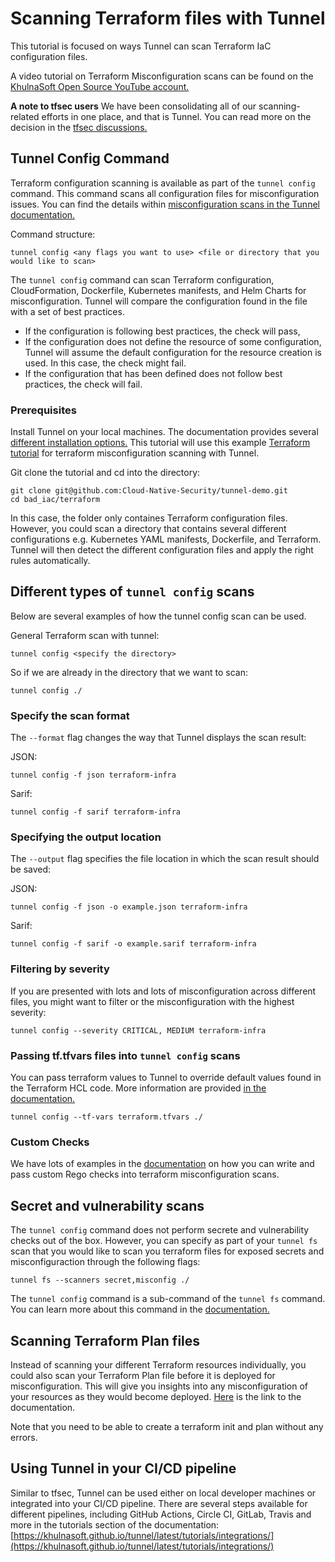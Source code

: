 # Scanning Terraform files with Tunnel

This tutorial is focused on ways Tunnel can scan Terraform IaC configuration files.

A video tutorial on Terraform Misconfiguration scans can be found on the [KhulnaSoft Open Source YouTube account.](https://youtu.be/BWp5JLXkbBc)

**A note to tfsec users**
We have been consolidating all of our scanning-related efforts in one place, and that is Tunnel. You can read more on the decision in the [tfsec discussions.](https://github.com/khulnasoft/tfsec/discussions/1994)

## Tunnel Config Command

Terraform configuration scanning is available as part of the `tunnel config` command. This command scans all configuration files for misconfiguration issues. You can find the details within [misconfiguration scans in the Tunnel documentation.](https://khulnasoft.github.io/tunnel/latest/docs/scanner/misconfiguration/)

Command structure:

```
tunnel config <any flags you want to use> <file or directory that you would like to scan>
```

The `tunnel config` command can scan Terraform configuration, CloudFormation, Dockerfile, Kubernetes manifests, and Helm Charts for misconfiguration. Tunnel will compare the configuration found in the file with a set of best practices.

- If the configuration is following best practices, the check will pass,
- If the configuration does not define the resource of some configuration, Tunnel will assume the default configuration for the resource creation is used. In this case, the check might fail.
- If the configuration that has been defined does not follow best practices, the check will fail.

### Prerequisites

Install Tunnel on your local machines. The documentation provides several [different installation options.](https://khulnasoft.github.io/tunnel/latest/getting-started/installation/)
This tutorial will use this example [Terraform tutorial](https://github.com/Cloud-Native-Security/tunnel-demo/tree/main/bad_iac/terraform) for terraform misconfiguration scanning with Tunnel.

Git clone the tutorial and cd into the directory:

```
git clone git@github.com:Cloud-Native-Security/tunnel-demo.git
cd bad_iac/terraform
```

In this case, the folder only containes Terraform configuration files. However, you could scan a directory that contains several different configurations e.g. Kubernetes YAML manifests, Dockerfile, and Terraform. Tunnel will then detect the different configuration files and apply the right rules automatically.

## Different types of `tunnel config` scans

Below are several examples of how the tunnel config scan can be used.

General Terraform scan with tunnel:

```
tunnel config <specify the directory>
```

So if we are already in the directory that we want to scan:

```
tunnel config ./
```

### Specify the scan format

The `--format` flag changes the way that Tunnel displays the scan result:

JSON:

```
tunnel config -f json terraform-infra
```

Sarif:

```
tunnel config -f sarif terraform-infra
```

### Specifying the output location

The `--output` flag specifies the file location in which the scan result should be saved:

JSON:

```
tunnel config -f json -o example.json terraform-infra
```

Sarif:

```
tunnel config -f sarif -o example.sarif terraform-infra
```

### Filtering by severity

If you are presented with lots and lots of misconfiguration across different files, you might want to filter or the misconfiguration with the highest severity:

```
tunnel config --severity CRITICAL, MEDIUM terraform-infra
```

### Passing tf.tfvars files into `tunnel config` scans

You can pass terraform values to Tunnel to override default values found in the Terraform HCL code. More information are provided [in the documentation.](https://khulnasoft.github.io/tunnel/latest/docs/coverage/iac/terraform/#value-overrides)

```
tunnel config --tf-vars terraform.tfvars ./
```

### Custom Checks

We have lots of examples in the [documentation](https://khulnasoft.github.io/tunnel/latest/docs/scanner/misconfiguration/custom/) on how you can write and pass custom Rego checks into terraform misconfiguration scans.

## Secret and vulnerability scans

The `tunnel config` command does not perform secrete and vulnerability checks out of the box. However, you can specify as part of your `tunnel fs` scan that you would like to scan you terraform files for exposed secrets and misconfiguraction through the following flags:

```
tunnel fs --scanners secret,misconfig ./
```

The `tunnel config` command is a sub-command of the `tunnel fs` command. You can learn more about this command in the [documentation.](https://khulnasoft.github.io/tunnel/latest/docs/target/filesystem/)

## Scanning Terraform Plan files

Instead of scanning your different Terraform resources individually, you could also scan your Terraform Plan file before it is deployed for misconfiguration. This will give you insights into any misconfiguration of your resources as they would become deployed. [Here](https://khulnasoft.github.io/tunnel/latest/docs/coverage/iac/terraform/#terraform) is the link to the documentation.

Note that you need to be able to create a terraform init and plan without any errors.

## Using Tunnel in your CI/CD pipeline

Similar to tfsec, Tunnel can be used either on local developer machines or integrated into your CI/CD pipeline. There are several steps available for different pipelines, including GitHub Actions, Circle CI, GitLab, Travis and more in the tutorials section of the documentation: [https://khulnasoft.github.io/tunnel/latest/tutorials/integrations/](https://khulnasoft.github.io/tunnel/latest/tutorials/integrations/)
